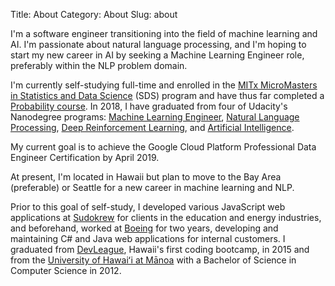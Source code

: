Title: About
Category: About
Slug: about

I'm a software engineer transitioning into the field of machine learning and AI. I'm passionate about natural language processing, and I'm hoping to start my new career in AI by seeking a Machine Learning Engineer role, preferably within the NLP problem domain.

I'm currently self-studying full-time and enrolled in the <a href="https://www.edx.org/micromasters/mitx-statistics-and-data-science" target="_blank">MITx MicroMasters in Statistics and Data Science</a> (SDS) program and have thus far completed a <a href="https://www.edx.org/course/probability-the-science-of-uncertainty-and-data-0" target="_blank">Probability course</a>. In 2018, I have graduated from four of Udacity's Nanodegree programs: <a href="https://www.udacity.com/course/machine-learning-engineer-nanodegree--nd009t" target="_blank">Machine Learning Engineer</a>, <a href="https://www.udacity.com/course/natural-language-processing-nanodegree--nd892" target="_blank">Natural Language Processing</a>, <a href="https://www.udacity.com/course/deep-reinforcement-learning-nanodegree--nd893" target="_blank">Deep Reinforcement Learning</a>, and <a href="https://www.udacity.com/course/ai-artificial-intelligence-nanodegree--nd898" target="_blank">Artificial Intelligence</a>.

My current goal is to achieve the Google Cloud Platform Professional Data Engineer Certification by April 2019.

At present, I'm located in Hawaii but plan to move to the Bay Area (preferable) or Seattle for a new career in machine learning and NLP.

Prior to this goal of self-study, I developed various JavaScript web applications at <a href="https://sudokrew.com/" target="_blank">Sudokrew</a> for clients in the education and energy industries, and beforehand, worked at <a href="http://www.boeing.com/" target="_blank">Boeing</a> for two years, developing and maintaining C# and Java web applications for internal customers. I graduated from <a href="https://www.devleague.com/" target="_blank">DevLeague</a>, Hawaii's first coding bootcamp, in 2015 and from the <a href="http://www.ics.hawaii.edu/" target="_blank">University of Hawaiʻi at Mānoa</a> with a Bachelor of Science in Computer Science in 2012.
